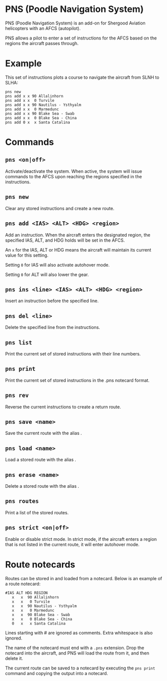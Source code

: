 # PNS (Poodle Navigation System)

PNS (Poodle Navigation System) is an add-on for Shergood Aviation helicopters with an AFCS (autopilot).

PNS allows a pilot to enter a set of instructions for the AFCS based on the regions the aircraft passes through.

# Example

This set of instructions plots a course to navigate the aircraft from SLNH to SLHA:

```
pns new
pns add x x 90 Allalinhorn
pns add x x  0 Turvile
pns add x x 90 Nautilus - Ysthyalm
pns add x x  0 Marmedunc
pns add x x 90 Blake Sea - Swab
pns add x x  0 Blake Sea - China
pns add 0 x  x Santa Catalina
```

# Commands

## `pns <on|off>`
Activate/deactivate the system. When active, the system will issue commands to the AFCS upon reaching the regions specified in the instructions.

## `pns new`
Clear any stored instructions and create a new route.

## `pns add <IAS> <ALT> <HDG> <region>`
Add an instruction. When the aircraft enters the designated region, the specified IAS, ALT, and HDG holds will be set in the AFCS.

An `x` for the IAS, ALT or HDG means the aircraft will maintain its current value for this setting.

Setting `0` for IAS will also activate autohover mode.

Setting `0` for ALT will also lower the gear.

## `pns ins <line> <IAS> <ALT> <HDG> <region>`
Insert an instruction before the specified line.

## `pns del <line>`
Delete the specified line from the instructions.

## `pns list`
Print the current set of stored instructions with their line numbers.

## `pns print`
Print the current set of stored instructions in the .pns notecard format.

## `pns rev`
Reverse the current instructions to create a return route.

## `pns save <name>`
Save the current route with the alias <name>.

## `pns load <name>`
Load a stored route with the alias <name>.

## `pns erase <name>`
Delete a stored route with the alias <name>.

## `pns routes`
Print a list of the stored routes.

## `pns strict <on|off>`
Enable or disable strict mode. In strict mode, if the aircraft enters a region that is not listed in the current route, it will enter autohover mode.

# Route notecards

Routes can be stored in and loaded from a notecard. Below is an example of a route notecard:

```
#IAS ALT HDG REGION
   x   x  90 Allalinhorn
   x   x   0 Turvile
   x   x  90 Nautilus - Ysthyalm
   x   x   0 Marmedunc
   x   x  90 Blake Sea - Swab
   x   x   0 Blake Sea - China
   0   x   x Santa Catalina
```

Lines starting with # are ignored as comments. Extra whitespace is also ignored.

The name of the notecard must end with a `.pns` extension. Drop the notecard into the aircraft, and PNS will load the route from it, and then delete it.

The current route can be saved to a notecard by executing the `pns print` command and copying the output into a notecard.
